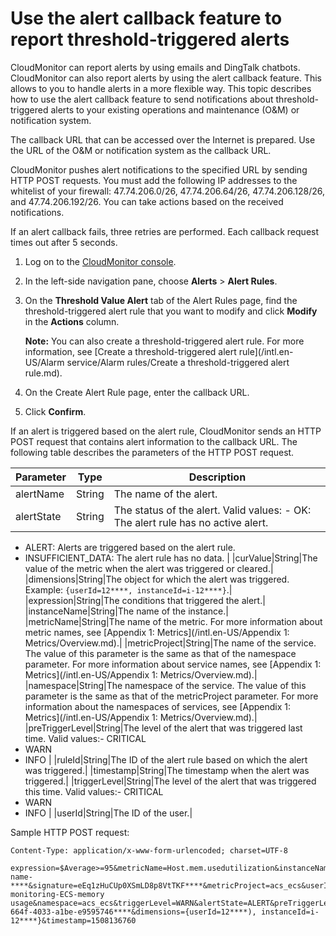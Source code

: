 # Use the alert callback feature to report threshold-triggered alerts

CloudMonitor can report alerts by using emails and DingTalk chatbots. CloudMonitor can also report alerts by using the alert callback feature. This allows to you to handle alerts in a more flexible way. This topic describes how to use the alert callback feature to send notifications about threshold-triggered alerts to your existing operations and maintenance \(O&M\) or notification system.

The callback URL that can be accessed over the Internet is prepared. Use the URL of the O&M or notification system as the callback URL.

CloudMonitor pushes alert notifications to the specified URL by sending HTTP POST requests. You must add the following IP addresses to the whitelist of your firewall: 47.74.206.0/26, 47.74.206.64/26, 47.74.206.128/26, and 47.74.206.192/26. You can take actions based on the received notifications.

If an alert callback fails, three retries are performed. Each callback request times out after 5 seconds.

1.  Log on to the [CloudMonitor console](https://cms-intl.console.aliyun.com).

2.  In the left-side navigation pane, choose **Alerts** \> **Alert Rules**.

3.  On the **Threshold Value Alert** tab of the Alert Rules page, find the threshold-triggered alert rule that you want to modify and click **Modify** in the **Actions** column.

    **Note:** You can also create a threshold-triggered alert rule. For more information, see [Create a threshold-triggered alert rule](/intl.en-US/Alarm service/Alarm rules/Create a threshold-triggered alert rule.md).

4.  On the Create Alert Rule page, enter the callback URL.

5.  Click **Confirm**.


If an alert is triggered based on the alert rule, CloudMonitor sends an HTTP POST request that contains alert information to the callback URL. The following table describes the parameters of the HTTP POST request.

|Parameter|Type|Description|
|---------|----|-----------|
|alertName|String|The name of the alert.|
|alertState|String|The status of the alert. Valid values: -   OK: The alert rule has no active alert.
-   ALERT: Alerts are triggered based on the alert rule.
-   INSUFFICIENT\_DATA: The alert rule has no data. |
|curValue|String|The value of the metric when the alert was triggered or cleared.|
|dimensions|String|The object for which the alert was triggered. Example: `{userId=12****, instanceId=i-12****}`.|
|expression|String|The conditions that triggered the alert.|
|instanceName|String|The name of the instance.|
|metricName|String|The name of the metric. For more information about metric names, see [Appendix 1: Metrics](/intl.en-US/Appendix 1: Metrics/Overview.md).|
|metricProject|String|The name of the service. The value of this parameter is the same as that of the namespace parameter. For more information about service names, see [Appendix 1: Metrics](/intl.en-US/Appendix 1: Metrics/Overview.md).|
|namespace|String|The namespace of the service. The value of this parameter is the same as that of the metricProject parameter. For more information about the namespaces of services, see [Appendix 1: Metrics](/intl.en-US/Appendix 1: Metrics/Overview.md).|
|preTriggerLevel|String|The level of the alert that was triggered last time. Valid values:-   CRITICAL
-   WARN
-   INFO |
|ruleId|String|The ID of the alert rule based on which the alert was triggered.|
|timestamp|String|The timestamp when the alert was triggered.|
|triggerLevel|String|The level of the alert that was triggered this time. Valid values:-   CRITICAL
-   WARN
-   INFO |
|userId|String|The ID of the user.|

Sample HTTP POST request:

```
Content-Type: application/x-www-form-urlencoded; charset=UTF-8

expression=$Average>=95&metricName=Host.mem.usedutilization&instanceName=instance-name-****&signature=eEq1zHuCUp0XSmLD8p8VtTKF****&metricProject=acs_ecs&userId=12****&curValue=97.39&alertName=Basic monitoring-ECS-memory usage&namespace=acs_ecs&triggerLevel=WARN&alertState=ALERT&preTriggerLevel=WARN&ruleId=applyTemplateee147e59-664f-4033-a1be-e9595746****&dimensions={userId=12****), instanceId=i-12****}&timestamp=1508136760
```

